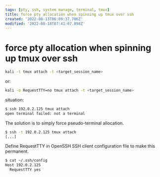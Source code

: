```yaml
---
tags: [pty, ssh, system manage, terminal, tmux]
title: force pty allocation when spinning up tmux over ssh
created: '2022-08-13T06:09:37.706Z'
modified: '2022-08-18T07:41:07.898Z'
---
```


# force pty allocation when spinning up tmux over ssh

```bash
kali -t tmux attach -t <target_session_name>
```
or:
```bash
kali -o RequestTTY=no tmux attach -t <target_session_name>
```
situation:

```bash
$ ssh 192.0.2.125 tmux attach
open terminal failed: not a terminal
```

The solution is to simply force pseudo-terminal allocation.

```bash
$ ssh -t 192.0.2.125 tmux attach
[...]
```

Define RequestTTY in OpenSSH SSH client configuration file to make this permanent.

```bash
$ cat ~/.ssh/config
Host 192.0.2.125
  RequestTTY yes
```
